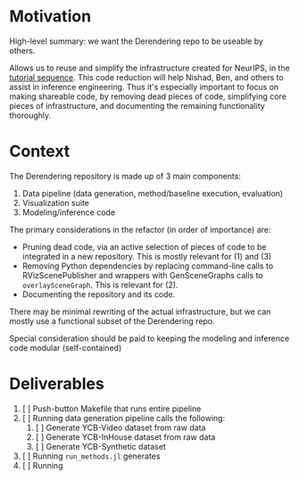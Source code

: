 # Motivation

High-level summary: we want the Derendering repo to be useable by others.

Allows us to reuse and simplify the infrastructure created for NeurIPS, in the
[tutorial sequence](SceneGraphInferenceTutorialSequence.md). This code reduction will help Nishad, Ben, and others to assist in inference engineering. Thus it's especially important to focus on
making shareable code, by removing dead pieces of code, simplifying core pieces
of infrastructure, and documenting the remaining functionality thoroughly.

# Context

The Derendering repository is made up of 3 main components:

1. Data pipeline (data generation, method/baseline execution, evaluation)
2. Visualization suite
3. Modeling/inference code

The primary considerations in the refactor (in order of importance) are:

* Pruning dead code, via an active selection of pieces of code to be integrated
  in a new repository. This is mostly relevant for (1) and (3)
* Removing Python dependencies by replacing command-line calls to
  RVizScenePublisher and wrappers with GenSceneGraphs calls to
  `overlaySceneGraph`. This is relevant for (2).
* Documenting the repository and its code.

There may be minimal rewriting of the actual infrastructure, but we can mostly
use a functional subset of the Derendering repo.

Special consideration should be paid to keeping the modeling and inference code
modular (self-contained)

# Deliverables

1. [ ] Push-button Makefile that runs entire pipeline
2. [ ] Running data generation pipeline calls the following:
    1. [ ] Generate YCB-Video dataset from raw data
    2. [ ] Generate YCB-InHouse dataset from raw data
    3. [ ] Generate YCB-Synthetic dataset
3. [ ] Running `run_methods.jl` generates
4. [ ] Running 
